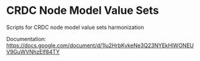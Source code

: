 # CRDC Node Model Value Sets

Scripts for CRDC node model value sets harmonization

Documentation: https://docs.google.com/document/d/1Iu2HrbKykeNe3Q23NYEkHlWONEUV9GuWVNhzElf84TY
